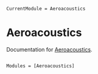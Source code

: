 ```@meta
CurrentModule = Aeroacoustics
```

# Aeroacoustics

Documentation for [Aeroacoustics](https://github.com/mjp98/Aeroacoustics.jl).

```@index
```

```@autodocs
Modules = [Aeroacoustics]
```
